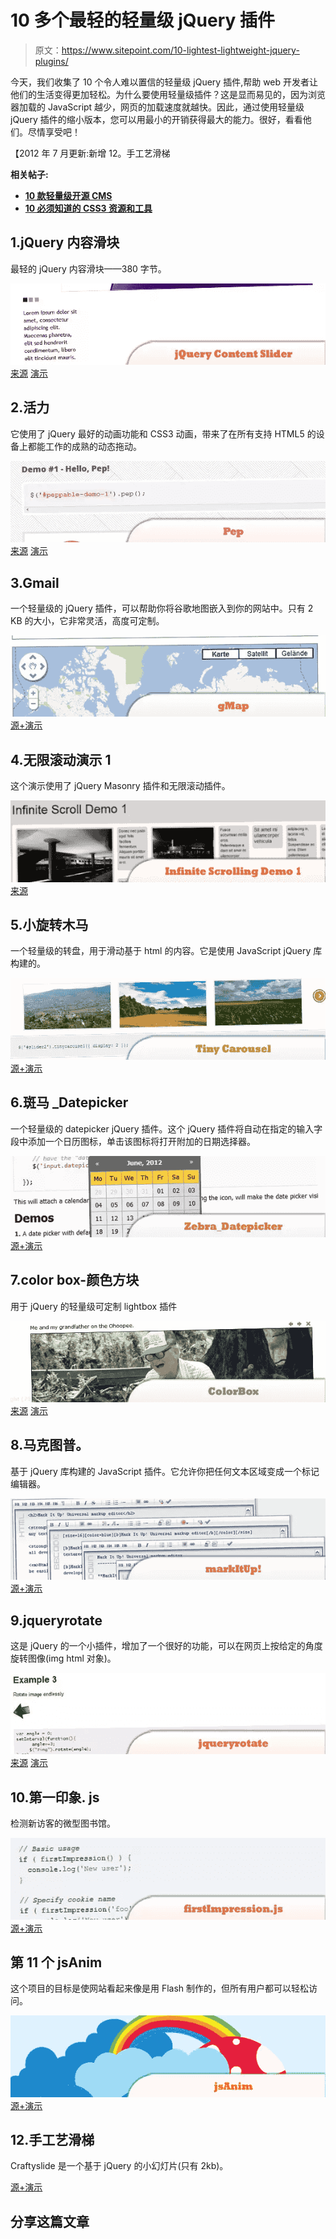 # 10 多个最轻的轻量级 jQuery 插件

> 原文：<https://www.sitepoint.com/10-lightest-lightweight-jquery-plugins/>

今天，我们收集了 10 个令人难以置信的轻量级 jQuery 插件,帮助 web 开发者让他们的生活变得更加轻松。为什么要使用轻量级插件？这是显而易见的，因为浏览器加载的 JavaScript 越少，网页的加载速度就越快。因此，通过使用轻量级 jQuery 插件的缩小版本，您可以用最小的开销获得最大的能力。很好，看看他们。尽情享受吧！

【2012 年 7 月更新:新增 12。手工艺滑梯

**相关帖子:**

*   [**10 款轻量级开源 CMS**](http://www.jquery4u.com/user-interface/10-light-easy-open-source-cms/)
*   [**10 必须知道的 CSS3 资源和工具**](http://www.jquery4u.com/dynamic-css-2/10-css-css3-resources-tools/)

## 1.jQuery 内容滑块

最轻的 jQuery 内容滑块——380 字节。

 [![jQuery Content Slider](img/6ef8e1c25d3fa031d3ab18c28eca1ee8.png)](http://www.webdeveloperjuice.com/2010/01/12/lightest-jquery-content-slider-ever-made-380-bytes/) 
[来源](http://www.webdeveloperjuice.com/2010/01/12/lightest-jquery-content-slider-ever-made-380-bytes/) [演示](http://www.webdeveloperjuice.com/demos/jquery/simple-slide.html)

## 2.活力

它使用了 jQuery 最好的动画功能和 CSS3 动画，带来了在所有支持 HTML5 的设备上都能工作的成熟的动态拖动。

 [![Pep](img/7ad1a57f837e21bb56b0874dabb3ad96.png)](http://pep.briangonzalez.org/) 
[来源](http://pep.briangonzalez.org/) [演示](http://pep.briangonzalez.org/demo)

## 3.Gmail

一个轻量级的 jQuery 插件，可以帮助你将谷歌地图嵌入到你的网站中。只有 2 KB 的大小，它非常灵活，高度可定制。

 [![gMap](img/31b8944def02048b40419a362df2639b.png)](http://gmap.nurtext.de/) 
[源+演示](http://gmap.nurtext.de/)

## 4.无限滚动演示 1

这个演示使用了 jQuery Masonry 插件和无限滚动插件。

 [![Infinite Scrolling Demo 1](img/3bab4759bc1fa8a46f754419e059ab92.png)](http://www.jquery4u.com/tutorials/jquery-infinite-scrolling-demos/#.T-PmKpFMiSo) 
[来源](http://www.jquery4u.com/tutorials/jquery-infinite-scrolling-demos/#.T-PmKpFMiSo)

## 5.小旋转木马

一个轻量级的转盘，用于滑动基于 html 的内容。它是使用 JavaScript jQuery 库构建的。

 [![Tiny Carousel](img/daa52ee43d8e55031bd95c6739e2780e.png)](http://baijs.nl/tinycarousel/) 
[源+演示](http://baijs.nl/tinycarousel/)

## 6.斑马 _Datepicker

一个轻量级的 datepicker jQuery 插件。这个 jQuery 插件将自动在指定的输入字段中添加一个日历图标，单击该图标将打开附加的日期选择器。

 [![Zebra_Datepicker](img/e7b113ce1a0c80b76ad9e35ddd865a55.png)](http://stefangabos.ro/jquery/zebra-datepicker/) 
[源+演示](http://stefangabos.ro/jquery/zebra-datepicker/)

## 7.color box-颜色方块

用于 jQuery 的轻量级可定制 lightbox 插件

 [![ColorBox](img/9739f2eaf604aaf5baa2d018bbbae158.png)](http://www.jacklmoore.com/colorbox) 
[来源](http://www.jacklmoore.com/colorbox) [演示](http://www.jacklmoore.com/colorbox/example2/)

## 8.马克图普。

基于 jQuery 库构建的 JavaScript 插件。它允许你把任何文本区域变成一个标记编辑器。

 [![markItUp!](img/67e259dd2652be3d8a317a6f4830316b.png)](http://markitup.jaysalvat.com/home/) 
[源+演示](http://markitup.jaysalvat.com/home/)

## 9.jqueryrotate

这是 jQuery 的一个小插件，增加了一个很好的功能，可以在网页上按给定的角度旋转图像(img html 对象)。

 [![jqueryrotate](img/ffef08e732f62958f619c73a8be196c0.png)](http://code.google.com/p/jqueryrotate/) 
[来源](http://code.google.com/p/jqueryrotate/) [演示](http://code.google.com/p/jqueryrotate/wiki/Examples)

## 10.第一印象. js

检测新访客的微型图书馆。

 [![firstImpression.js](img/27b7d31dc40dc286b14f97b12f349afe.png)](http://www.ravelrumba.com/blog/firstimpression-js-library-detecting-new-visitors/) 
[源+演示](http://www.ravelrumba.com/blog/firstimpression-js-library-detecting-new-visitors/)

## 第 11 个 jsAnim

这个项目的目标是使网站看起来像是用 Flash 制作的，但所有用户都可以轻松访问。

 [![jsAnim.jpg](img/0f5a00779b6601b74476e4f9b2aa26ba.png)](http://jsanim.com/) 
[源+演示](http://jsanim.com/)

## 12.手工艺滑梯

Craftyslide 是一个基于 jQuery 的小幻灯片(只有 2kb)。

[源+演示](http://projects.craftedpixelz.co.uk/craftyslide/)

## 分享这篇文章
